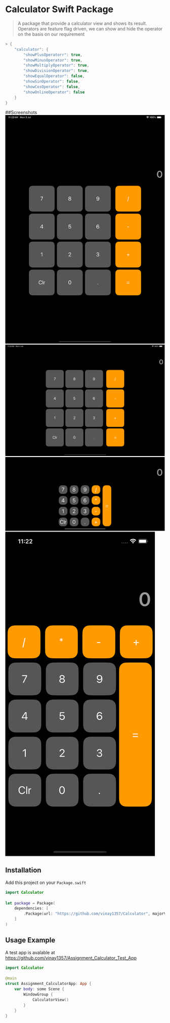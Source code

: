 # Calculator Swift Package
> A package that provide a calculator view and shows its result. Operators are feature flag driven, we can show and hide the operator on the basis on our requirement
>
```swift
> {
    "calculator": {
        "showPlusOperatorr": true,
        "showMinusOperator": true,
        "showMultiplyOperator": true,
        "showDivisionOperator": true,
        "showEqualOperator": false,
        "showSinOperator": false,
        "showCosOperator": false,
        "showOnlineOperator": false
    }
}
```
> 
>
##Screenshots
![](ipad_Potrait.png)
![](ipad.png)
![](iphone_Landscape.png)
![](iphone_Potrait.png)



## Installation

Add this project on your `Package.swift`

```swift
import Calculator

let package = Package(
    dependencies: [
        .Package(url: "https://github.com/vinay1357/Calculator", majorVersion: 0, minor: 0)
    ]
)
```


## Usage Example

A test app is avalable at https://github.com/vinay1357/Assignment_Calculator_Test_App


```swift
import Calculator

@main
struct Assignment_CalculatorApp: App {
    var body: some Scene {
        WindowGroup {
            CalculatorView()
        }
    }
}
```
